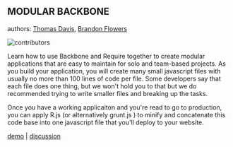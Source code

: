 ## MODULAR BACKBONE

authors: [Thomas Davis](https://github.com/thomasdavis), [Brandon Flowers](https://github.com/headwinds)

![contributors](http://www.headwinds.net/lab/backbonetutorials/modular-backbone/contributors.png)

Learn how to use Backbone and Require together to create modular applications that are easy to maintain for solo and team-based projects. As you build your application, you will create many small javascript files with usually no more than 100 lines of code per file. Some developers say that each file does one thing, but we won't hold you to that but we do recommended trying to write smaller files and breaking up the tasks.  

Once you have a working applicaiton and you're read to go to  production, you can apply R.js (or alternatively grunt.js ) to minify and concatenate this code base into one javascript file that you'll deploy to your website.    

[demo](http://www.headwinds.net/lab/backbonetutorials/modular-backbone/index.html) | [discussion](http://backbonetutorials.com/organizing-backbone-using-modules/)


 
